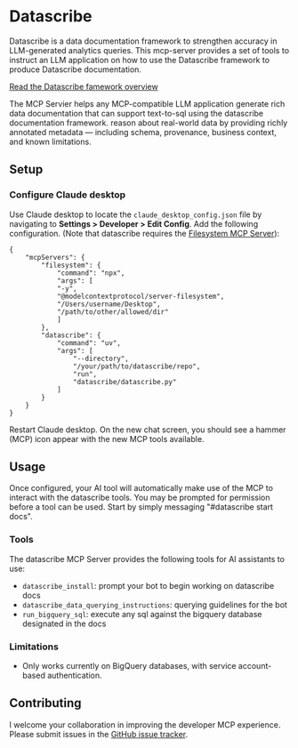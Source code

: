 # Datascribe

Datascribe is a data documentation framework to strengthen accuracy in LLM-generated analytics queries. This mcp-server provides a set of tools to instruct an LLM application on how to use the Datascribe framework to produce Datascribe documentation.

[Read the Datascribe famework overview](docs/datascribe_framework.md)

The MCP Servier helps any MCP-compatible LLM application generate rich data documentation that can support text-to-sql using the datascribe documentation framework. reason about real-world data by providing richly annotated metadata — including schema, provenance, business context, and known limitations.

## Setup

### Configure Claude desktop

Use Claude desktop to locate the `claude_desktop_config.json` file by navigating to **Settings > Developer > Edit Config**. Add the following configuration. (Note that datascribe requires the [Filesystem MCP Server](https://github.com/modelcontextprotocol/servers/tree/main/src/filesystem)):

```
{
    "mcpServers": {
        "filesystem": {
            "command": "npx",
            "args": [
            "-y",
            "@modelcontextprotocol/server-filesystem",
            "/Users/username/Desktop",
            "/path/to/other/allowed/dir"
            ]
        },
        "datascribe": {
            "command": "uv",
            "args": [
                "--directory",
                "/your/path/to/datascribe/repo",
                "run",
                "datascribe/datascribe.py"
            ]
        }
    }
}
```

Restart Claude desktop. On the new chat screen, you should see a hammer (MCP) icon appear with the new MCP tools available.

## Usage
Once configured, your AI tool will automatically make use of the MCP to interact with the datascribe tools. You may be prompted for permission before a tool can be used. Start by simply messaging "#datascribe start docs".

### Tools
The datascribe MCP Server provides the following tools for AI assistants to use:
- `datascribe_install`: prompt your bot to begin working on datascribe docs
- `datascribe_data_querying_instructions`: querying guidelines for the bot
- `run_bigquery_sql`: execute any sql against the bigquery database designated in the docs

### Limitations
- Only works currently on BigQuery databases, with service account-based authentication.

## Contributing
I welcome your collaboration in improving the developer MCP experience. Please submit issues in the [GitHub issue tracker](https://github.com/zephschafer/datadocs/issues).